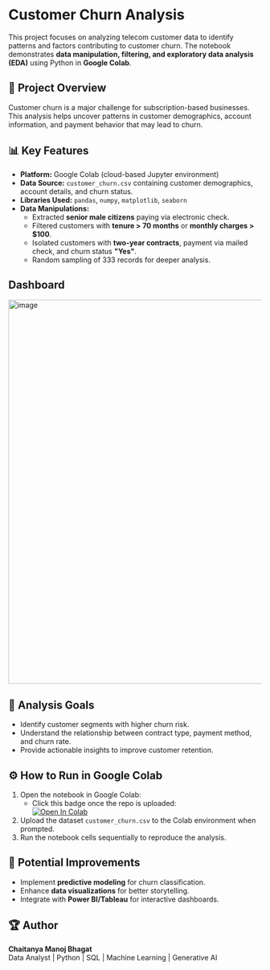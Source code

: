 # Customer Churn Analysis

This project focuses on analyzing telecom customer data to identify patterns and factors contributing to customer churn. 
The notebook demonstrates **data manipulation, filtering, and exploratory data analysis (EDA)** using Python in **Google Colab**.

## 📌 Project Overview
Customer churn is a major challenge for subscription-based businesses. 
This analysis helps uncover patterns in customer demographics, account information, and payment behavior that may lead to churn.

## 📊 Key Features
- **Platform:** Google Colab (cloud-based Jupyter environment)
- **Data Source:** `customer_churn.csv` containing customer demographics, account details, and churn status.
- **Libraries Used:** `pandas`, `numpy`, `matplotlib`, `seaborn`
- **Data Manipulations:**
  - Extracted **senior male citizens** paying via electronic check.
  - Filtered customers with **tenure > 70 months** or **monthly charges > $100**.
  - Isolated customers with **two-year contracts**, payment via mailed check, and churn status **"Yes"**.
  - Random sampling of 333 records for deeper analysis.

## Dashboard
<img width="1376" height="764" alt="image" src="https://github.com/user-attachments/assets/a9b04e8c-430d-4dc5-a2c5-94c5b9be51de" />



## 🎯 Analysis Goals
- Identify customer segments with higher churn risk.
- Understand the relationship between contract type, payment method, and churn rate.
- Provide actionable insights to improve customer retention.

## ⚙️ How to Run in Google Colab
1. Open the notebook in Google Colab:
   - Click this badge once the repo is uploaded:  
     [![Open In Colab](https://colab.research.google.com/assets/colab-badge.svg)](https://colab.research.google.com/github/yourusername/Customer-Churn-Analysis/blob/main/Customer_Churn_Analysis.ipynb)
2. Upload the dataset `customer_churn.csv` to the Colab environment when prompted.
3. Run the notebook cells sequentially to reproduce the analysis.

## 🚀 Potential Improvements
- Implement **predictive modeling** for churn classification.
- Enhance **data visualizations** for better storytelling.
- Integrate with **Power BI/Tableau** for interactive dashboards.

## 🏆 Author
**Chaitanya Manoj Bhagat**  
Data Analyst | Python | SQL | Machine Learning | Generative AI
